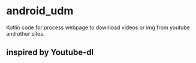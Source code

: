 # android_udm
Kotlin code for process webpage to download videos or img from youtube and other sites.

## inspired by Youtube-dl
